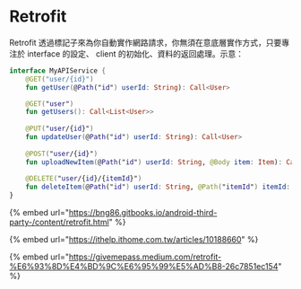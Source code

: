 # Retrofit

Retrofit 透過標記子來為你自動實作網路請求，你無須在意底層實作方式，只要專注於 interface 的設定、 client 的初始化、資料的返回處理。示意：

```kotlin
interface MyAPIService {
    @GET("user/{id}")
    fun getUser(@Path("id") userId: String): Call<User>

    @GET("user")
    fun getUsers(): Call<List<User>>
    
    @PUT("user/{id}")
    fun updateUser(@Path("id") userId: String): Call<User>
    
    @POST("user/{id}")
    fun uploadNewItem(@Path("id") userId: String, @Body item: Item): Call
    
    @DELETE("user/{id}/{itemId}")
    fun deleteItem(@Path("id") userId: String, @Path("itemId") itemId: String): Response
}


```



{% embed url="https://bng86.gitbooks.io/android-third-party-/content/retrofit.html" %}

{% embed url="https://ithelp.ithome.com.tw/articles/10188660" %}

{% embed url="https://givemepass.medium.com/retrofit-%E6%93%8D%E4%BD%9C%E6%95%99%E5%AD%B8-26c7851ec154" %}



